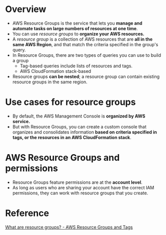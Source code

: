 # Overview
+ AWS Resource Groups is the service that lets you **manage and automate tasks on large numbers of resources at one time**.
+ You can use *resource groups* to **organize your AWS resources.**
+ A *resource group* is a collection of AWS resources that are **all in the same AWS Region**, and that match the criteria specified in the group's query.
+ In Resource Groups, there are two types of queries you can use to build a group 
    + Tag-based queries include lists of resources and tags. 
    + AWS CloudFormation stack-based
+ Resource groups **can be nested**; a resource group can contain existing resource groups in the same region.
# Use cases for resource groups
+ By default, the AWS Management Console is **organized by AWS service.**
+ But with Resource Groups, you can create a custom console that organizes and consolidates information **based on criteria specified in tags, or the resources in an AWS CloudFormation stack**. 
# AWS Resource Groups and permissions
+ Resource Groups feature permissions are at the **account level**.
+ As long as users who are sharing your account have the correct IAM permissions, they can work with resource groups that you create.
# Reference
[What are resource groups? - AWS Resource Groups and Tags](https://docs.aws.amazon.com/ARG/latest/userguide/resource-groups.html)
